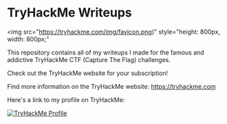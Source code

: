 # TryHackMe Writeups

<img src="https://tryhackme.com/img/favicon.png)" style="height: 800px, width: 800px;"

This repository contains all of my writeups I made for the famous and addictive TryHackMe CTF (Capture The Flag) challenges.

Check out the TryHackMe website for your subscription!

Find more information on the TryHackMe website: <https://tryhackme.com>

Here's a link to my profile on TryHackMe:

[![TryHackMe Profile](https://tryhackme-badges.s3.amazonaws.com/M4357R0.png)](https://tryhackme.com/p/M4357R0)

